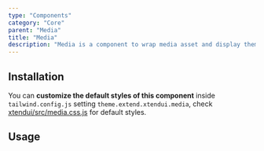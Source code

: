 ```yaml
---
type: "Components"
category: "Core"
parent: "Media"
title: "Media"
description: "Media is a component to wrap media asset and display them in various ways."
---
```


## Installation

You can **customize the default styles of this component** inside `tailwind.config.js` setting `theme.extend.xtendui.media`, check [xtendui/src/media.css.js](https://github.com/xtendui/xtendui/blob/beta/src/media.css.js) for default styles.

## Usage

<demo>
  <demoinline src="demos/components/media/usage">
  </demoinline>
</demo>
